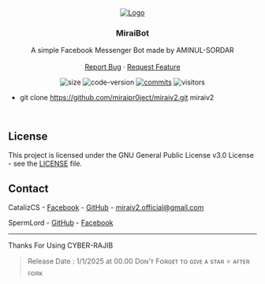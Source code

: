 <br />
<p align="center">
    <a href="https://github.com/miraiPr0ject/miraiv2">
        <img src="https://i.imgur.com/sxW5AWa.png" alt="Logo">
    </a>

<h3 align="center">MiraiBot</h3>

<p align="center">
    A simple Facebook Messenger Bot made by AMINUL-SORDAR
    <br />
    <br />
    <a href="https://github.com/miraiPr0ject/miraiv2/issues">Report Bug</a>
    ·
    <a href="https://github.com/miraiPr0ject/miraiv2/pulls">Request Feature</a>
    </p>
</p>

<p align="center">
	<img alt="size" src="https://img.shields.io/github/repo-size/miraiPr0ject/miraiv2.svg?style=flat-square&label=size">
	<img alt="code-version" src="https://img.shields.io/badge/dynamic/json?color=red&label=code%20version&prefix=v&query=%24.version&url=https%3A%2F%2Fraw.githubusercontent.com%2FmiraiPr0ject%2Fmiraiv2%2Fmaster%2Fpackage.json&style=flat-square">
	<a href="https://github.com/miraiPr0ject/miraiv2/commits"><img alt="commits" src="https://img.shields.io/github/commit-activity/m/miraiPr0ject/miraiv2.svg?label=commit&style=flat-square"></a>
    	<img alt="visitors" src="https://visitor-badge.laobi.icu/badge?page_id=miraiPr0ject.miraiv2">
	
</p>


- 
    git clone https://github.com/miraipr0ject/miraiv2.git miraiv2
    ``` 


<!-- LICENSE -->
## License

This project is licensed under the GNU General Public License v3.0 License - see the [LICENSE](LICENSE) file.

<!-- CONTACT -->
## Contact

CatalizCS - [Facebook](https://facebook.com/CatalizCS) - [GitHub](https://github.com/catalizcs) - miraiv2.official@gmail.com

SpermLord - [GitHub](https://github.com/spermlord) - [Facebook](https://fb.me/MyNameIsSpermLord)

-------------

Thanks For Using CYBER-RAJIB

> Release Date : 1/1/2025 at 00.00
Dᴏɴ’ᴛ Fᴏʀɢᴇᴛ ᴛᴏ ɢɪᴠᴇ ᴀ sᴛᴀʀ ⭐️ ᴀꜰᴛᴇʀ ꜰᴏʀᴋ
